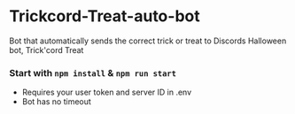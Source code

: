 # Trickcord-Treat-auto-bot
Bot that automatically sends the correct trick or treat to Discords Halloween bot, Trick'cord Treat


### Start with `npm install` & `npm run start`
- Requires your user token and server ID in .env
- Bot has no timeout
